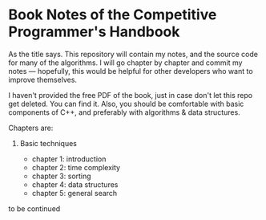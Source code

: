 # Book Notes of the Competitive Programmer's Handbook

As the title says. This repository will contain my notes, and the source code for many of the algorithms. I will go chapter by chapter and commit my notes — hopefully, this would be helpful for other developers who want to improve themselves.

I haven't provided the free PDF of the book, just in case don't let this repo get deleted. You can find it. Also, you should be comfortable with basic components of C++, and preferably with algorithms & data structures.

Chapters are:

1. Basic techniques

    - chapter 1: introduction
    - chapter 2: time complexity
    - chapter 3: sorting
    - chapter 4: data structures
    - chapter 5: general search

to be continued

